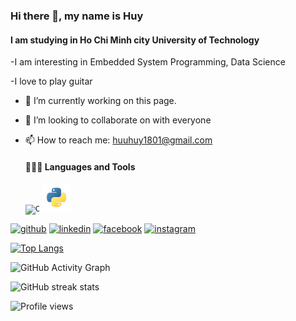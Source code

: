 ### Hi there 👋, my name is Huy
#### I am studying in Ho Chi Minh city University of Technology 
-I am interesting in Embedded System Programming, Data Science

-I love to play guitar 



- 🔭 I’m currently working on this page. 
- 👯 I’m looking to collaborate on with everyone  
- 📫 How to reach me: huuhuy1801@gmail.com 

  #### 👨🏻‍💻 Languages and Tools <br />
  <code><img title="C" height="45" src="https://github.com/zumrudu-anka/zumrudu-anka/blob/master/images/c.svg"></code>
  <code><img height="45" src="https://raw.githubusercontent.com/github/explore/80688e429a7d4ef2fca1e82350fe8e3517d3494d/topics/python/python.png"></code> 

[<img src='https://cdn.jsdelivr.net/npm/simple-icons@3.0.1/icons/github.svg' alt='github' height='40'>](https://github.com/huynguyen180100)  [<img src='https://cdn.jsdelivr.net/npm/simple-icons@3.0.1/icons/linkedin.svg' alt='linkedin' height='40'>](https://www.linkedin.com/in/www.linkedin.com/in/huy-nguyen-085382206/)  [<img src='https://cdn.jsdelivr.net/npm/simple-icons@3.0.1/icons/facebook.svg' alt='facebook' height='40'>](https://www.facebook.com/https://www.facebook.com/huy.nguyenthaihuu)  [<img src='https://raw.githubusercontent.com/Raymo111/Raymo111/master/socials/instagram.svg' alt='instagram' height='40'>](https://www.instagram.com/https://www.instagram.com/huynguyen1801//)  

[![Top Langs](https://github-readme-stats.vercel.app/api/top-langs/?username=huynguyen180100)](https://github.com/anuraghazra/github-readme-stats)

![GitHub Activity Graph](https://activity-graph.herokuapp.com/graph?username=huynguyen180100)  

![GitHub streak stats](https://github-readme-streak-stats.herokuapp.com/?user=huynguyen180100)  

![Profile views](https://gpvc.arturio.dev/huynguyen180100)  










<!---
huynguyen180100/huynguyen180100 is a ✨ special ✨ repository because its `README.md` (this file) appears on your GitHub profile.
You can click the Preview link to take a look at your changes.
--->
